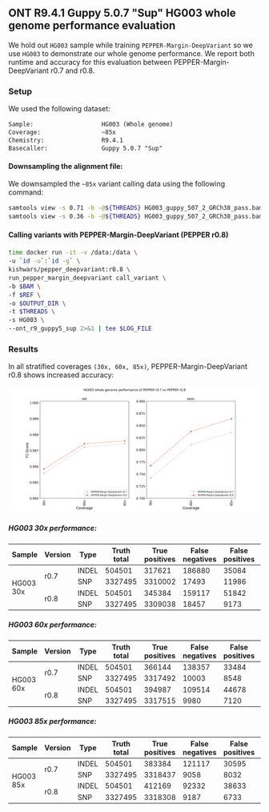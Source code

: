 ## ONT R9.4.1 Guppy 5.0.7 "Sup" HG003 whole genome performance evaluation
We hold out `HG003` sample while training `PEPPER-Margin-DeepVariant` so we use `HG003` to demonstrate our whole genome performance. We report both runtime and accuracy for this evaluation between PEPPER-Margin-DeepVariant r0.7 and r0.8.

### Setup
We used the following dataset:
```
Sample:                   HG003 (Whole genome)
Coverage:                 ~85x
Chemistry:                R9.4.1
Basecaller:               Guppy 5.0.7 "Sup"
```
#### Downsampling the alignment file:
We downsampled the `~85x` variant calling data using the following command:
```bash
samtools view -s 0.71 -b -@${THREADS} HG003_guppy_507_2_GRCh38_pass.bam > HG003_guppy_507_2_GRCh38_pass.60x.bam
samtools view -s 0.36 -b -@${THREADS} HG003_guppy_507_2_GRCh38_pass.bam > HG003_guppy_507_2_GRCh38_pass.30x.bam
```
#### Calling variants with PEPPER-Margin-DeepVariant (PEPPER r0.8)

```bash
time docker run -it -v /data:/data \
-u `id -u`:`id -g` \
kishwars/pepper_deepvariant:r0.8 \
run_pepper_margin_deepvariant call_variant \
-b $BAM \
-f $REF \
-o $OUTPUT_DIR \
-t $THREADS \
-s HG003 \
--ont_r9_guppy5_sup 2>&1 | tee $LOG_FILE
```

### Results

In all stratified coverages `(30x, 60x, 85x)`, PEPPER-Margin-DeepVariant r0.8 shows increased accuracy:
<p align="center">
<img src="img/pmdv_r8_ont_HG003_wgs.png" alt="PEPPER performance whole genome">
</p>

##### HG003 30x performance:
<p align="center">
<table><thead><tr><th>Sample</th><th>Version</th><th>Type</th><th>Truth<br>total</th><th>True<br>positives</th><th>False<br>negatives</th><th>False<br>positives</th><th>Recall</th><th>Precision</th><th>F1-Score</th></tr></thead><tbody><tr><td rowspan="4">HG003 30x</td><td rowspan="2">r0.7</td><td>INDEL</td><td>504501</td><td>317621</td><td>186880</td><td>35084</td><td>0.629575</td><td>0.902714</td><td>0.7418</td></tr><tr><td>SNP</td><td>3327495</td><td>3310002</td><td>17493</td><td>11986</td><td>0.994743</td><td>0.996393</td><td>0.995567</td></tr><tr><td rowspan="2">r0.8</td><td>INDEL</td><td>504501</td><td>345384</td><td>159117</td><td>51842</td><td>0.684605</td><td>0.872481</td><td>0.767209</td></tr><tr><td>SNP</td><td>3327495</td><td>3309038</td><td>18457</td><td>9173</td><td>0.994453</td><td>0.997236</td><td>0.995843</td></tr></tbody></table>
</p>

##### HG003 60x performance:
<p align="center">
<table><thead><tr><th>Sample</th><th>Version</th><th>Type</th><th>Truth<br>total</th><th>True<br>positives</th><th>False<br>negatives</th><th>False<br>positives</th><th>Recall</th><th>Precision</th><th>F1-Score</th></tr></thead><tbody><tr><td rowspan="4">HG003 60x</td><td rowspan="2">r0.7</td><td>INDEL</td><td>504501</td><td>366144</td><td>138357</td><td>33484</td><td>0.725755</td><td>0.91827</td><td>0.810741</td></tr><tr><td>SNP</td><td>3327495</td><td>3317492</td><td>10003</td><td>8548</td><td>0.996994</td><td>0.99743</td><td>0.997212</td></tr><tr><td rowspan="2">r0.8</td><td>INDEL</td><td>504501</td><td>394987</td><td>109514</td><td>44678</td><td>0.782926</td><td>0.90091</td><td>0.837785</td></tr><tr><td>SNP</td><td>3327495</td><td>3317515</td><td>9980</td><td>7120</td><td>0.997001</td><td>0.997859</td><td>0.99743</td></tr></tbody></table>
</p>

##### HG003 85x performance:
<p align="center">
<table><thead><tr><th>Sample</th><th>Version</th><th>Type</th><th>Truth<br>total</th><th>True<br>positives</th><th>False<br>negatives</th><th>False<br>positives</th><th>Recall</th><th>Precision</th><th>F1-Score</th></tr></thead><tbody><tr><td rowspan="4">HG003 85x</td><td rowspan="2">r0.7</td><td>INDEL</td><td>504501</td><td>383384</td><td>121117</td><td>30595</td><td>0.759927</td><td>0.927982</td><td>0.835588</td></tr><tr><td>SNP</td><td>3327495</td><td>3318437</td><td>9058</td><td>8032</td><td>0.997278</td><td>0.997586</td><td>0.997432</td></tr><tr><td rowspan="2">r0.8</td><td>INDEL</td><td>504501</td><td>412169</td><td>92332</td><td>38633</td><td>0.816984</td><td>0.91651</td><td>0.86389</td></tr><tr><td>SNP</td><td>3327495</td><td>3318308</td><td>9187</td><td>6733</td><td>0.997239</td><td>0.997976</td><td>0.997607</td></tr></tbody></table>
</p>
